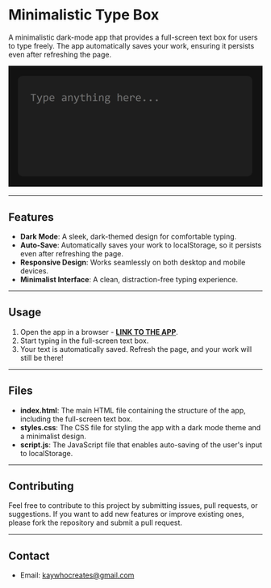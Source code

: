 # Minimalistic Type Box

A minimalistic dark-mode app that provides a full-screen text box for users to type freely. The app automatically saves your work, ensuring it persists even after refreshing the page.

[![App Image](Non-App/App%20Image.png)](https://kay-who-codes.github.io/type-box)

---

## Features

- **Dark Mode**: A sleek, dark-themed design for comfortable typing.
- **Auto-Save**: Automatically saves your work to localStorage, so it persists even after refreshing the page.
- **Responsive Design**: Works seamlessly on both desktop and mobile devices.
- **Minimalist Interface**: A clean, distraction-free typing experience.

---

## Usage

1. Open the app in a browser - **[LINK TO THE APP](https://kay-who-codes.github.io/type-box)**.
2. Start typing in the full-screen text box.
3. Your text is automatically saved. Refresh the page, and your work will still be there!

---

## Files

- **index.html**: The main HTML file containing the structure of the app, including the full-screen text box.
- **styles.css**: The CSS file for styling the app with a dark mode theme and a minimalist design.
- **script.js**: The JavaScript file that enables auto-saving of the user's input to localStorage.

---

## Contributing

Feel free to contribute to this project by submitting issues, pull requests, or suggestions. If you want to add new features or improve existing ones, please fork the repository and submit a pull request.

---

## Contact

- Email: [kaywhocreates@gmail.com](mailto:kaywhocreates@gmail.com)